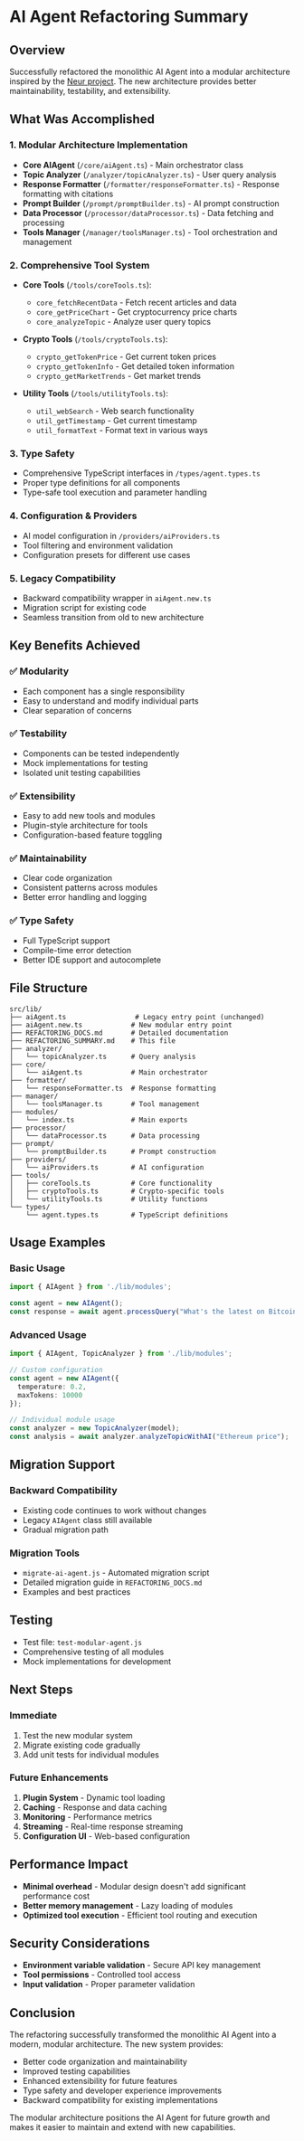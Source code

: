 # AI Agent Refactoring Summary

## Overview
Successfully refactored the monolithic AI Agent into a modular architecture inspired by the [Neur project](https://github.com/NeurProjects/neur-app). The new architecture provides better maintainability, testability, and extensibility.

## What Was Accomplished

### 1. **Modular Architecture Implementation**
- **Core AIAgent** (`/core/aiAgent.ts`) - Main orchestrator class
- **Topic Analyzer** (`/analyzer/topicAnalyzer.ts`) - User query analysis
- **Response Formatter** (`/formatter/responseFormatter.ts`) - Response formatting with citations
- **Prompt Builder** (`/prompt/promptBuilder.ts`) - AI prompt construction
- **Data Processor** (`/processor/dataProcessor.ts`) - Data fetching and processing
- **Tools Manager** (`/manager/toolsManager.ts`) - Tool orchestration and management

### 2. **Comprehensive Tool System**
- **Core Tools** (`/tools/coreTools.ts`):
  - `core_fetchRecentData` - Fetch recent articles and data
  - `core_getPriceChart` - Get cryptocurrency price charts
  - `core_analyzeTopic` - Analyze user query topics

- **Crypto Tools** (`/tools/cryptoTools.ts`):
  - `crypto_getTokenPrice` - Get current token prices
  - `crypto_getTokenInfo` - Get detailed token information
  - `crypto_getMarketTrends` - Get market trends

- **Utility Tools** (`/tools/utilityTools.ts`):
  - `util_webSearch` - Web search functionality
  - `util_getTimestamp` - Get current timestamp
  - `util_formatText` - Format text in various ways

### 3. **Type Safety**
- Comprehensive TypeScript interfaces in `/types/agent.types.ts`
- Proper type definitions for all components
- Type-safe tool execution and parameter handling

### 4. **Configuration & Providers**
- AI model configuration in `/providers/aiProviders.ts`
- Tool filtering and environment validation
- Configuration presets for different use cases

### 5. **Legacy Compatibility**
- Backward compatibility wrapper in `aiAgent.new.ts`
- Migration script for existing code
- Seamless transition from old to new architecture

## Key Benefits Achieved

### ✅ **Modularity**
- Each component has a single responsibility
- Easy to understand and modify individual parts
- Clear separation of concerns

### ✅ **Testability**
- Components can be tested independently
- Mock implementations for testing
- Isolated unit testing capabilities

### ✅ **Extensibility**
- Easy to add new tools and modules
- Plugin-style architecture for tools
- Configuration-based feature toggling

### ✅ **Maintainability**
- Clear code organization
- Consistent patterns across modules
- Better error handling and logging

### ✅ **Type Safety**
- Full TypeScript support
- Compile-time error detection
- Better IDE support and autocomplete

## File Structure
```
src/lib/
├── aiAgent.ts                 # Legacy entry point (unchanged)
├── aiAgent.new.ts            # New modular entry point
├── REFACTORING_DOCS.md       # Detailed documentation
├── REFACTORING_SUMMARY.md    # This file
├── analyzer/
│   └── topicAnalyzer.ts      # Query analysis
├── core/
│   └── aiAgent.ts            # Main orchestrator
├── formatter/
│   └── responseFormatter.ts  # Response formatting
├── manager/
│   └── toolsManager.ts       # Tool management
├── modules/
│   └── index.ts              # Main exports
├── processor/
│   └── dataProcessor.ts      # Data processing
├── prompt/
│   └── promptBuilder.ts      # Prompt construction
├── providers/
│   └── aiProviders.ts        # AI configuration
├── tools/
│   ├── coreTools.ts          # Core functionality
│   ├── cryptoTools.ts        # Crypto-specific tools
│   └── utilityTools.ts       # Utility functions
└── types/
    └── agent.types.ts        # TypeScript definitions
```

## Usage Examples

### Basic Usage
```typescript
import { AIAgent } from './lib/modules';

const agent = new AIAgent();
const response = await agent.processQuery("What's the latest on Bitcoin?");
```

### Advanced Usage
```typescript
import { AIAgent, TopicAnalyzer } from './lib/modules';

// Custom configuration
const agent = new AIAgent({
  temperature: 0.2,
  maxTokens: 10000
});

// Individual module usage
const analyzer = new TopicAnalyzer(model);
const analysis = await analyzer.analyzeTopicWithAI("Ethereum price");
```

## Migration Support

### Backward Compatibility
- Existing code continues to work without changes
- Legacy `AIAgent` class still available
- Gradual migration path

### Migration Tools
- `migrate-ai-agent.js` - Automated migration script
- Detailed migration guide in `REFACTORING_DOCS.md`
- Examples and best practices

## Testing
- Test file: `test-modular-agent.js`
- Comprehensive testing of all modules
- Mock implementations for development

## Next Steps

### Immediate
1. Test the new modular system
2. Migrate existing code gradually
3. Add unit tests for individual modules

### Future Enhancements
1. **Plugin System** - Dynamic tool loading
2. **Caching** - Response and data caching
3. **Monitoring** - Performance metrics
4. **Streaming** - Real-time response streaming
5. **Configuration UI** - Web-based configuration

## Performance Impact
- **Minimal overhead** - Modular design doesn't add significant performance cost
- **Better memory management** - Lazy loading of modules
- **Optimized tool execution** - Efficient tool routing and execution

## Security Considerations
- **Environment variable validation** - Secure API key management
- **Tool permissions** - Controlled tool access
- **Input validation** - Proper parameter validation

## Conclusion
The refactoring successfully transformed the monolithic AI Agent into a modern, modular architecture. The new system provides:
- Better code organization and maintainability
- Improved testing capabilities
- Enhanced extensibility for future features
- Type safety and developer experience improvements
- Backward compatibility for existing implementations

The modular architecture positions the AI Agent for future growth and makes it easier to maintain and extend with new capabilities.
